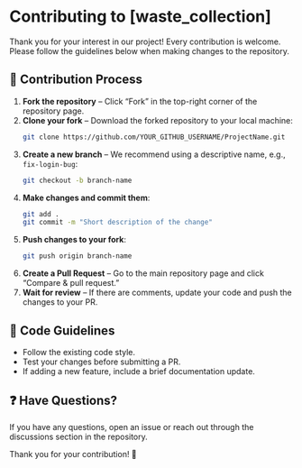 # Contributing to [waste_collection]

Thank you for your interest in our project! Every contribution is welcome. 
Please follow the guidelines below when making changes to the repository.

## 🔄 Contribution Process

1. **Fork the repository** – Click “Fork” in the top-right corner of the repository page.
2. **Clone your fork** – Download the forked repository to your local machine:
   ```sh
   git clone https://github.com/YOUR_GITHUB_USERNAME/ProjectName.git
   ```
3. **Create a new branch** – We recommend using a descriptive name, e.g., `fix-login-bug`:
   ```sh
   git checkout -b branch-name
   ```
4. **Make changes and commit them**:
   ```sh
   git add .
   git commit -m "Short description of the change"
   ```
5. **Push changes to your fork**:
   ```sh
   git push origin branch-name
   ```
6. **Create a Pull Request** – Go to the main repository page and click “Compare & pull request.”
7. **Wait for review** – If there are comments, update your code and push the changes to your PR.

## 📜 Code Guidelines
- Follow the existing code style.
- Test your changes before submitting a PR.
- If adding a new feature, include a brief documentation update.

## ❓ Have Questions?
If you have any questions, open an issue or reach out through the discussions section in the repository.

Thank you for your contribution! 🚀
